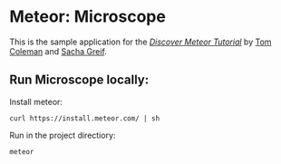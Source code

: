 # Meteor: Microscope
This is the sample application for the
[*Discover Meteor Tutorial*](https://www.discovermeteor.com/)
by [Tom Coleman](http://info.meteor.com/blog/author/tom-coleman) and [Sacha Greif](http://sachagreif.com/).

## Run Microscope locally:

Install meteor:
```
curl https://install.meteor.com/ | sh
```
Run in the project directiory:
```
meteor
```

